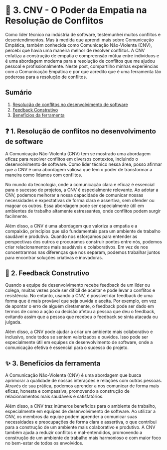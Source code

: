 # 📝 3. CNV - O Poder da Empatia na Resolução de Conflitos

Como líder técnico na indústria de software, testemunhei muitos conflitos e desentendimentos. Mas à medida que aprendi mais sobre Comunicação Empática, também conhecida como Comunicação Não-Violenta (CNV), percebi que havia uma maneira melhor de resolver conflitos. A CNV enfatiza a construção de empatia e compreensão mútua entre indivíduos e é uma abordagem moderna para a resolução de conflitos que me ajudou pessoal e profissionalmente. Neste post, compartilho minhas experiências com a Comunicação Empática e por que acredito que é uma ferramenta tão poderosa para a resolução de conflitos.

## Sumário

1. [Resolução de conflitos no desenvolvimento de software](#resolução-de-conflitos-no-desenvolvimento-de-software)
2. [Feedback Construtivo](#feedback-construtivo)
3. [Benefícios da ferramenta](#benefícios-da-ferramenta)

## ❓ 1. Resolução de conflitos no desenvolvimento de software

A Comunicação Não-Violenta (CNV) tem se mostrado uma abordagem eficaz para resolver conflitos em diversos contextos, incluindo o desenvolvimento de software. Como líder técnico nessa área, posso afirmar que a CNV é uma abordagem valiosa que tem o poder de transformar a maneira como lidamos com conflitos.

No mundo da tecnologia, onde a comunicação clara e eficaz é essencial para o sucesso de projetos, a CNV é especialmente relevante. Ao adotar a CNV, podemos melhorar a nossa capacidade de comunicar nossas necessidades e expectativas de forma clara e assertiva, sem ofender ou magoar os outros. Essa abordagem pode ser especialmente útil em ambientes de trabalho altamente estressantes, onde conflitos podem surgir facilmente.

Além disso, a CNV é uma abordagem que valoriza a empatia e a compaixão, princípios que são fundamentais para um ambiente de trabalho saudável e produtivo. Quando nos esforçamos para entender as perspectivas dos outros e procuramos construir pontes entre nós, podemos criar relacionamentos mais saudáveis e colaborativos. Em vez de nos concentrarmos nas diferenças que nos separam, podemos trabalhar juntos para encontrar soluções criativas e inovadoras.

## 💬 2. Feedback Construtivo

Quando a equipe de desenvolvimento recebe feedback de um líder ou colega, muitas vezes pode ser difícil de aceitar e pode levar a conflitos e resistência. No entanto, usando a CNV, é possível dar feedback de uma forma que é mais provável que seja ouvida e aceita. Por exemplo, em vez de apontar o erro de alguém diretamente, o feedback pode ser dado em termos de como a ação ou decisão afetou a pessoa que deu o feedback, evitando assim que a pessoa que recebeu o feedback se sinta atacada ou julgada.

Além disso, a CNV pode ajudar a criar um ambiente mais colaborativo e inclusivo, onde todos se sentem valorizados e ouvidos. Isso pode ser especialmente útil em equipes de desenvolvimento de software, onde a comunicação efetiva é essencial para o sucesso do projeto.

## ✨ 3. Benefícios da ferramenta

A Comunicação Não-Violenta (CNV) é uma abordagem que busca aprimorar a qualidade de nossas interações e relações com outras pessoas. Através de sua prática, podemos aprender a nos comunicar de forma mais eficaz, honesta e compassiva, promovendo a construção de relacionamentos mais saudáveis e satisfatórios.

Além disso, a CNV traz inúmeros benefícios para o ambiente de trabalho, especialmente em equipes de desenvolvimento de software. Ao utilizar a CNV, os membros da equipe podem aprender a comunicar suas necessidades e preocupações de forma clara e assertiva, o que contribui para a construção de um ambiente mais colaborativo e produtivo. A CNV também ajuda a reduzir conflitos e mal-entendidos, promovendo a construção de um ambiente de trabalho mais harmonioso e com maior foco no bem-estar de todos os envolvidos.
